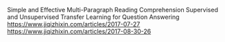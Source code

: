 Simple and Effective Multi-Paragraph Reading Comprehension 
Supervised and Unsupervised Transfer Learning for Question Answering
https://www.jiqizhixin.com/articles/2017-07-27 
https://www.jiqizhixin.com/articles/2017-08-30-26
